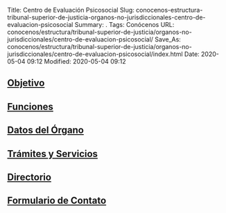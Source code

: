 Title: Centro de Evaluación Psicosocial
Slug: conocenos-estructura-tribunal-superior-de-justicia-organos-no-jurisdiccionales-centro-de-evaluacion-psicosocial
Summary: .
Tags: Conócenos
URL: conocenos/estructura/tribunal-superior-de-justicia/organos-no-jurisdiccionales/centro-de-evaluacion-psicosocial/
Save_As: conocenos/estructura/tribunal-superior-de-justicia/organos-no-jurisdiccionales/centro-de-evaluacion-psicosocial/index.html
Date: 2020-05-04 09:12
Modified: 2020-05-04 09:12



## [Objetivo](objetivo/)

## [Funciones](funciones/)

## [Datos del Órgano](datos-del-organo/)

## [Trámites y Servicios](tramites-y-servicios/)

## [Directorio](directorio/)

## [Formulario de Contato](formulario-de-contacto/)



